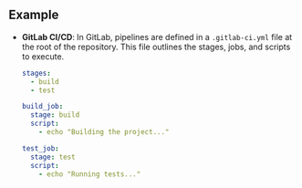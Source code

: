 ## Example

- **GitLab CI/CD**: In GitLab, pipelines are defined in a `.gitlab-ci.yml` file at the root of the repository. This file outlines the stages, jobs, and scripts to execute.
  ```yaml
  stages:
    - build
    - test

  build_job:
    stage: build
    script:
      - echo "Building the project..."

  test_job:
    stage: test
    script:
      - echo "Running tests..."
  ```


